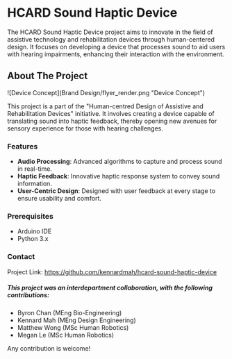 # HCARD Sound Haptic Device

The HCARD Sound Haptic Device project aims to innovate in the field of assistive technology and rehabilitation devices through human-centered design. It focuses on developing a device that processes sound to aid users with hearing impairments, enhancing their interaction with the environment.

## About The Project

![Device Concept](Brand Design/flyer_render.png "Device Concept")

This project is a part of the "Human-centred Design of Assistive and Rehabilitation Devices" initiative. It involves creating a device capable of translating sound into haptic feedback, thereby opening new avenues for sensory experience for those with hearing challenges.

### Features

- **Audio Processing**: Advanced algorithms to capture and process sound in real-time.
- **Haptic Feedback**: Innovative haptic response system to convey sound information.
- **User-Centric Design**: Designed with user feedback at every stage to ensure usability and comfort.

### Prerequisites

- Arduino IDE
- Python 3.x

### Contact
Project Link: https://github.com/kennardmah/hcard-sound-haptic-device

##### This project was an interdepartment collaboration, with the following contributions:

- Byron Chan (MEng Bio-Engineering)
- Kennard Mah (MEng Design Engineering)
- Matthew Wong (MSc Human Robotics)
- Megan Le (MSc Human Robotics)

Any contribution is welcome!
